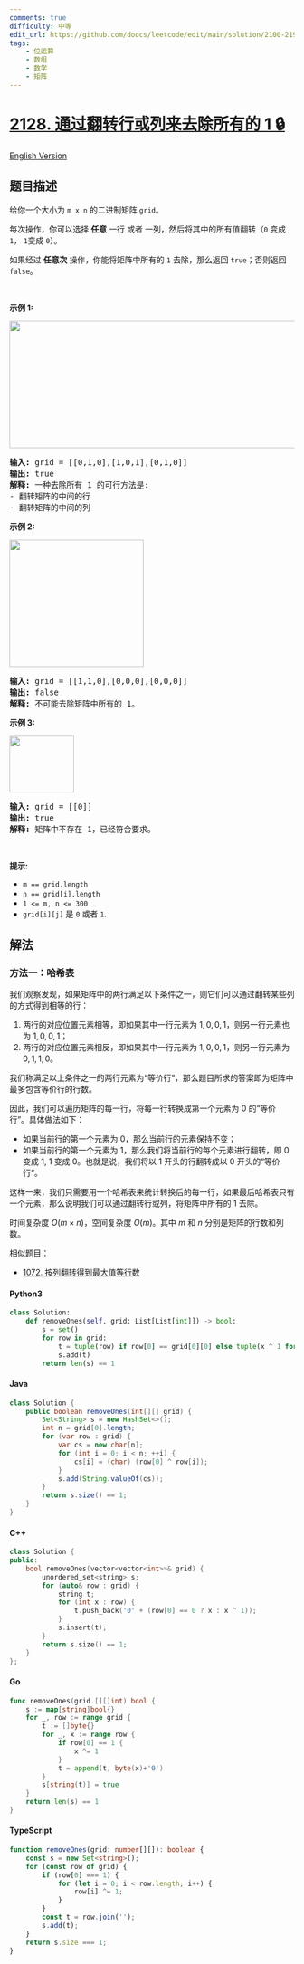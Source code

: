 ```yaml
---
comments: true
difficulty: 中等
edit_url: https://github.com/doocs/leetcode/edit/main/solution/2100-2199/2128.Remove%20All%20Ones%20With%20Row%20and%20Column%20Flips/README.md
tags:
    - 位运算
    - 数组
    - 数学
    - 矩阵
---
```


<!-- problem:start -->

# [2128. 通过翻转行或列来去除所有的 1 🔒](https://leetcode.cn/problems/remove-all-ones-with-row-and-column-flips)

[English Version](/solution/2100-2199/2128.Remove%20All%20Ones%20With%20Row%20and%20Column%20Flips/README_EN.md)

## 题目描述

<!-- description:start -->

<p>给你一个大小为&nbsp;<code>m x n</code> 的二进制矩阵&nbsp;<code>grid</code>。</p>

<p>每次操作，你可以选择 <strong>任意</strong> 一行 或者 一列，然后将其中的所有值翻转（<code>0</code> 变成 <code>1</code>， <code>1</code>变成 <code>0</code>）。</p>

<p>如果经过 <strong>任意次</strong> 操作，你能将矩阵中所有的 <code>1</code> 去除，那么返回 <code>true</code>；否则返回 <code>false</code>。</p>

<p>&nbsp;</p>

<p><strong>示例 1:</strong></p>
<img src="https://fastly.jsdelivr.net/gh/doocs/leetcode@main/solution/2100-2199/2128.Remove%20All%20Ones%20With%20Row%20and%20Column%20Flips/images/image-20220103191300-1.png" style="width: 756px; height: 225px;">
<pre><strong>输入:</strong> grid = [[0,1,0],[1,0,1],[0,1,0]]
<strong>输出:</strong> true
<strong>解释:</strong> 一种去除所有 1 的可行方法是:
- 翻转矩阵的中间的行
- 翻转矩阵的中间的列
</pre>

<p><strong>示例 2:</strong></p>
<img src="https://fastly.jsdelivr.net/gh/doocs/leetcode@main/solution/2100-2199/2128.Remove%20All%20Ones%20With%20Row%20and%20Column%20Flips/images/image-20220103181204-7.png" style="width: 237px; height: 225px;">
<pre><strong>输入:</strong> grid = [[1,1,0],[0,0,0],[0,0,0]]
<strong>输出:</strong> false
<strong>解释:</strong> 不可能去除矩阵中所有的 1。
</pre>

<p><strong>示例 3:</strong></p>
<img src="https://fastly.jsdelivr.net/gh/doocs/leetcode@main/solution/2100-2199/2128.Remove%20All%20Ones%20With%20Row%20and%20Column%20Flips/images/image-20220103181224-8.png" style="width: 114px; height: 100px;">
<pre><strong>输入:</strong> grid = [[0]]
<strong>输出:</strong> true
<strong>解释:</strong> 矩阵中不存在 1，已经符合要求。
</pre>

<p>&nbsp;</p>

<p><strong>提示:</strong></p>

<ul>
	<li><code>m == grid.length</code></li>
	<li><code>n == grid[i].length</code></li>
	<li><code>1 &lt;= m, n &lt;= 300</code></li>
	<li><code>grid[i][j]</code> 是&nbsp;<code>0</code>&nbsp;或者&nbsp;<code>1</code>.</li>
</ul>

<!-- description:end -->

## 解法

<!-- solution:start -->

### 方法一：哈希表

我们观察发现，如果矩阵中的两行满足以下条件之一，则它们可以通过翻转某些列的方式得到相等的行：

1. 两行的对应位置元素相等，即如果其中一行元素为 $1,0,0,1$，则另一行元素也为 $1,0,0,1$；
1. 两行的对应位置元素相反，即如果其中一行元素为 $1,0,0,1$，则另一行元素为 $0,1,1,0$。

我们称满足以上条件之一的两行元素为“等价行”，那么题目所求的答案即为矩阵中最多包含等价行的行数。

因此，我们可以遍历矩阵的每一行，将每一行转换成第一个元素为 $0$ 的“等价行”。具体做法如下：

-   如果当前行的第一个元素为 $0$，那么当前行的元素保持不变；
-   如果当前行的第一个元素为 $1$，那么我们将当前行的每个元素进行翻转，即 $0$ 变成 $1$, $1$ 变成 $0$。也就是说，我们将以 $1$ 开头的行翻转成以 $0$ 开头的“等价行”。

这样一来，我们只需要用一个哈希表来统计转换后的每一行，如果最后哈希表只有一个元素，那么说明我们可以通过翻转行或列，将矩阵中所有的 $1$ 去除。

时间复杂度 $O(m \times n)$，空间复杂度 $O(m)$。其中 $m$ 和 $n$ 分别是矩阵的行数和列数。

相似题目：

-   [1072. 按列翻转得到最大值等行数](https://github.com/doocs/leetcode/blob/main/solution/1000-1099/1072.Flip%20Columns%20For%20Maximum%20Number%20of%20Equal%20Rows/README.md)

<!-- tabs:start -->

#### Python3

```python
class Solution:
    def removeOnes(self, grid: List[List[int]]) -> bool:
        s = set()
        for row in grid:
            t = tuple(row) if row[0] == grid[0][0] else tuple(x ^ 1 for x in row)
            s.add(t)
        return len(s) == 1
```

#### Java

```java
class Solution {
    public boolean removeOnes(int[][] grid) {
        Set<String> s = new HashSet<>();
        int n = grid[0].length;
        for (var row : grid) {
            var cs = new char[n];
            for (int i = 0; i < n; ++i) {
                cs[i] = (char) (row[0] ^ row[i]);
            }
            s.add(String.valueOf(cs));
        }
        return s.size() == 1;
    }
}
```

#### C++

```cpp
class Solution {
public:
    bool removeOnes(vector<vector<int>>& grid) {
        unordered_set<string> s;
        for (auto& row : grid) {
            string t;
            for (int x : row) {
                t.push_back('0' + (row[0] == 0 ? x : x ^ 1));
            }
            s.insert(t);
        }
        return s.size() == 1;
    }
};
```

#### Go

```go
func removeOnes(grid [][]int) bool {
	s := map[string]bool{}
	for _, row := range grid {
		t := []byte{}
		for _, x := range row {
			if row[0] == 1 {
				x ^= 1
			}
			t = append(t, byte(x)+'0')
		}
		s[string(t)] = true
	}
	return len(s) == 1
}
```

#### TypeScript

```ts
function removeOnes(grid: number[][]): boolean {
    const s = new Set<string>();
    for (const row of grid) {
        if (row[0] === 1) {
            for (let i = 0; i < row.length; i++) {
                row[i] ^= 1;
            }
        }
        const t = row.join('');
        s.add(t);
    }
    return s.size === 1;
}
```

<!-- tabs:end -->

<!-- solution:end -->

<!-- problem:end -->
